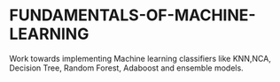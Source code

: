 # FUNDAMENTALS-OF-MACHINE-LEARNING
Work towards implementing Machine learning classifiers like KNN,NCA, Decision Tree, Random Forest, Adaboost and ensemble models.

